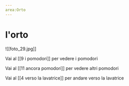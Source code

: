 ```yaml
---
area:Orto
---
```

# l'orto

![[foto_29.jpg]]

Vai al [[9 i pomodori]] per vedere i pomodori

Vai al [[11 ancora pomodori]] per vedere altri pomodori

Vai al [[4 verso la lavatrice]] per andare verso la lavatrice